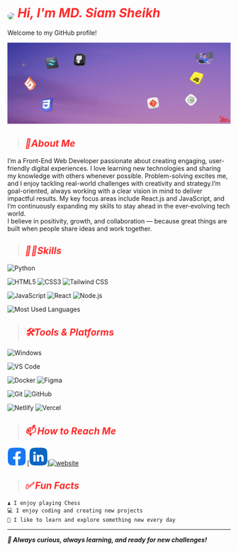 


<h1 style="color:#ff2b2b; font-style: italic;">
  <img src="https://media.giphy.com/media/hvRJCLFzcasrR4ia7z/giphy.gif" width="30px" style=" margin-bottom: -5px; border-radius: 20px;"/>
  Hi, I'm MD. Siam Sheikh
</h1>

Welcome to my GitHub profile!


[![Loge](img/banner.gif)](https://github.com/Siam2p)
  


><h2 style="color:#ff2b2b; font-style: italic;">🚀About Me</h2>  
I’m a Front-End Web Developer passionate about creating engaging, user-friendly digital experiences. I love learning new technologies and sharing my knowledge with others whenever possible. Problem-solving excites me, and I enjoy tackling real-world challenges with creativity and strategy.I’m goal-oriented, always working with a clear vision in mind to deliver impactful results. My key focus areas include React.js and JavaScript, and I’m continuously expanding my skills to stay ahead in the ever-evolving tech world.<br>
I believe in positivity, growth, and collaboration — because great things are built when people share ideas and work together.

><h2 style="color:#ff2b2b; font-style: italic;">👨‍💻Skills</h2>   
![Python](https://img.shields.io/badge/Python-3776AB?style=for-the-badge&logo=python&logoColor=white)<br>

![HTML5](https://img.shields.io/badge/HTML5-E34F26?style=for-the-badge&logo=html5&logoColor=white)
![CSS3](https://img.shields.io/badge/-CSS3-1572B6?style=for-the-badge&logo=css3&logoColor=white)
![Tailwind CSS](https://img.shields.io/badge/Tailwind_CSS-38B2AC?style=for-the-badge&logo=tailwind-css&logoColor=white)<br>

![JavaScript](https://img.shields.io/badge/JavaScript-F7DF1E?style=for-the-badge&logo=javascript&logoColor=black)
![React](https://img.shields.io/badge/React-61DAFB?style=for-the-badge&logo=react&logoColor=black)
![Node.js](https://img.shields.io/badge/Node.js-339933?style=for-the-badge&logo=node.js&logoColor=white)

![Most Used Languages](https://github-readme-stats.vercel.app/api/top-langs/?username=siam2p&layout=compact&theme=blue-green)

><h2 style="color:#ff2b2b; font-style: italic;">🛠️Tools & Platforms</h2>  
![Windows](https://img.shields.io/badge/Windows-0078D6?style=for-the-badge&logo=windows&logoColor=white)<br>

![VS Code](https://img.shields.io/badge/VS_Code-007ACC?style=for-the-badge&logo=visual-studio-code&logoColor=white)<br>

![Docker](https://img.shields.io/badge/Docker-2496ED?style=for-the-badge&logo=docker&logoColor=white)
![Figma](https://img.shields.io/badge/Figma-F24E1E?style=for-the-badge&logo=figma&logoColor=white)<br>

![Git](https://img.shields.io/badge/Git-F05032?style=for-the-badge&logo=git&logoColor=white)
![GitHub](https://img.shields.io/badge/GitHub-181717?style=for-the-badge&logo=github&logoColor=white)<br>

![Netlify](https://img.shields.io/badge/Netlify-00C7B7?style=for-the-badge&logo=netlify&logoColor=white)
![Vercel](https://img.shields.io/badge/Vercel-000000?style=for-the-badge&logo=vercel&logoColor=white)


><h2 style="color:#ff2b2b; font-style: italic;">📫 How to Reach Me</h2> 
[<img src='https://github.com/shovoalways/shovoalways/blob/main/img/facebook.png?raw=true' alt='facebook' height='40'>](https://www.facebook.com/sasabbir.rhaman.9/) 
[<img src='https://github.com/shovoalways/shovoalways/blob/main/img/linkedin.png?raw=true' alt='linkedin' height='40'>]
[<img src='https://hamiltonrising.com/wp-content/uploads/2018/09/website-logo-png.png?raw=true' alt='website' height='50' style=" margin: 0 0 -5px -5px;">](https://mdsiamsheikh-2p.netlify.app/) 


><h2 style="color:#ff2b2b; font-style: italic;">✅ Fun Facts</h2>  
`♟️ I enjoy playing Chess` <br>
`💻 I enjoy coding and creating new projects`<br>
`🌟 I like to learn and explore something new every day`<br>
  

---
***🚀 Always curious, always learning, and ready for new challenges!***



